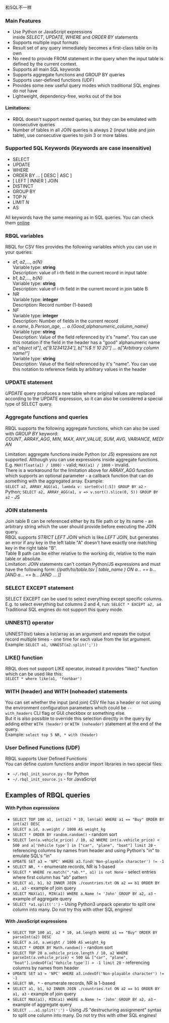 和SQL不一样
### Main Features

- Use Python or JavaScript expressions inside _SELECT_, _UPDATE_, _WHERE_ and _ORDER BY_ statements
- Supports multiple input formats
- Result set of any query immediately becomes a first-class table on its own
- No need to provide FROM statement in the query when the input table is defined by the current context.
- Supports all main SQL keywords
- Supports aggregate functions and GROUP BY queries
- Supports user-defined functions (UDF)
- Provides some new useful query modes which traditional SQL engines do not have
- Lightweight, dependency-free, works out of the box

#### Limitations:

- RBQL doesn't support nested queries, but they can be emulated with consecutive queries
- Number of tables in all JOIN queries is always 2 (input table and join table), use consecutive queries to join 3 or more tables

### Supported SQL Keywords (Keywords are case insensitive)

- SELECT
- UPDATE
- WHERE
- ORDER BY … [ DESC | ASC ]
- [ LEFT | INNER ] JOIN
- DISTINCT
- GROUP BY
- TOP _N_
- LIMIT _N_
- AS

All keywords have the same meaning as in SQL queries. You can check them [online](https://www.w3schools.com/sql/default.asp "https://www.w3schools.com/sql/default.asp")

### RBQL variables

RBQL for CSV files provides the following variables which you can use in your queries:

- _a1_, _a2_,…, _a{N}_  
    Variable type: **string**  
    Description: value of i-th field in the current record in input table
- _b1_, _b2_,…, _b{N}_  
    Variable type: **string**  
    Description: value of i-th field in the current record in join table B
- _NR_  
    Variable type: **integer**  
    Description: Record number (1-based)
- _NF_  
    Variable type: **integer**  
    Description: Number of fields in the current record
- _a.name_, _b.Person_age_, … _a.{Good_alphanumeric_column_name}_  
    Variable type: **string**  
    Description: Value of the field referenced by it's "name". You can use this notation if the field in the header has a "good" alphanumeric name
- _a["object id"]_, _a['9.12341234']_, _b["%$ !! 10 20"]_ … _a["Arbitrary column name!"]_  
    Variable type: **string**  
    Description: Value of the field referenced by it's "name". You can use this notation to reference fields by arbitrary values in the header

### UPDATE statement

_UPDATE_ query produces a new table where original values are replaced according to the UPDATE expression, so it can also be considered a special type of SELECT query.

### Aggregate functions and queries

RBQL supports the following aggregate functions, which can also be used with _GROUP BY_ keyword:  
_COUNT_, _ARRAY_AGG_, _MIN_, _MAX_, _ANY_VALUE_, _SUM_, _AVG_, _VARIANCE_, _MEDIAN_

Limitation: aggregate functions inside Python (or JS) expressions are not supported. Although you can use expressions inside aggregate functions.  
E.g. `MAX(float(a1) / 1000)` - valid; `MAX(a1) / 1000` - invalid.  
There is a workaround for the limitation above for _ARRAY_AGG_ function which supports an optional parameter - a callback function that can do something with the aggregated array. Example:  
`SELECT a2, ARRAY_AGG(a1, lambda v: sorted(v)[:5]) GROUP BY a2` - Python; `SELECT a2, ARRAY_AGG(a1, v => v.sort().slice(0, 5)) GROUP BY a2` - JS

### JOIN statements

Join table B can be referenced either by its file path or by its name - an arbitrary string which the user should provide before executing the JOIN query.  
RBQL supports _STRICT LEFT JOIN_ which is like _LEFT JOIN_, but generates an error if any key in the left table "A" doesn't have exactly one matching key in the right table "B".  
Table B path can be either relative to the working dir, relative to the main table or absolute.  
Limitation: _JOIN_ statements can't contain Python/JS expressions and must have the following form: _(/path/to/table.tsv | table_name ) ON a… == b… [AND a… == b… [AND … ]]_

### SELECT EXCEPT statement

SELECT EXCEPT can be used to select everything except specific columns. E.g. to select everything but columns 2 and 4, run: `SELECT * EXCEPT a2, a4`  
Traditional SQL engines do not support this query mode.

### UNNEST() operator

UNNEST(list) takes a list/array as an argument and repeats the output record multiple times - one time for each value from the list argument.  
Example: `SELECT a1, UNNEST(a2.split(';'))`

### LIKE() function

RBQL does not support LIKE operator, instead it provides "like()" function which can be used like this:  
`SELECT * where like(a1, 'foo%bar')`

### WITH (header) and WITH (noheader) statements

You can set whether the input (and join) CSV file has a header or not using the environment configuration parameters which could be `--with_headers` CLI flag or GUI checkbox or something else.  
But it is also possible to override this selection directly in the query by adding either `WITH (header)` or `WITH (noheader)` statement at the end of the query.  
Example: `select top 5 NR, * with (header)`

### User Defined Functions (UDF)

RBQL supports User Defined Functions  
You can define custom functions and/or import libraries in two special files:

- `~/.rbql_init_source.py` - for Python
- `~/.rbql_init_source.js` - for JavaScript

## Examples of RBQL queries

#### With Python expressions

- `SELECT TOP 100 a1, int(a2) * 10, len(a4) WHERE a1 == "Buy" ORDER BY int(a2) DESC`
- `SELECT a.id, a.weight / 1000 AS weight_kg`
- `SELECT * ORDER BY random.random()` - random sort
- `SELECT len(a.vehicle_price) / 10, a2 WHERE int(a.vehicle_price) < 500 and a['Vehicle type'] in ["car", "plane", "boat"] limit 20` - referencing columns by names from header and using Python's "in" to emulate SQL's "in"
- `UPDATE SET a3 = 'NPC' WHERE a3.find('Non-playable character') != -1`
- `SELECT NR, *` - enumerate records, NR is 1-based
- `SELECT * WHERE re.match(".*ab.*", a1) is not None` - select entries where first column has "ab" pattern
- `SELECT a1, b1, b2 INNER JOIN ./countries.txt ON a2 == b1 ORDER BY a1, a3` - example of join query
- `SELECT MAX(a1), MIN(a1) WHERE a.Name != 'John' GROUP BY a2, a3` - example of aggregate query
- `SELECT *a1.split(':')` - Using Python3 unpack operator to split one column into many. Do not try this with other SQL engines!

#### With JavaScript expressions

- `SELECT TOP 100 a1, a2 * 10, a4.length WHERE a1 == "Buy" ORDER BY parseInt(a2) DESC`
- `SELECT a.id, a.weight / 1000 AS weight_kg`
- `SELECT * ORDER BY Math.random()` - random sort
- `SELECT TOP 20 a.vehicle_price.length / 10, a2 WHERE parseInt(a.vehicle_price) < 500 && ["car", "plane", "boat"].indexOf(a['Vehicle type']) > -1 limit 20` - referencing columns by names from header
- `UPDATE SET a3 = 'NPC' WHERE a3.indexOf('Non-playable character') != -1`
- `SELECT NR, *` - enumerate records, NR is 1-based
- `SELECT a1, b1, b2 INNER JOIN ./countries.txt ON a2 == b1 ORDER BY a1, a3` - example of join query
- `SELECT MAX(a1), MIN(a1) WHERE a.Name != 'John' GROUP BY a2, a3` - example of aggregate query
- `SELECT ...a1.split(':')` - Using JS "destructuring assignment" syntax to split one column into many. Do not try this with other SQL engines!